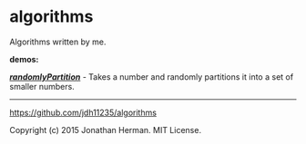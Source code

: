 # algorithms

Algorithms written by me.

**demos:**

[***randomlyPartition***](http://jdh11235.github.io/algorithms/demo/randomlyPartition.html) - Takes a number and randomly partitions it into a set of smaller numbers.

___

https://github.com/jdh11235/algorithms

Copyright (c) 2015 Jonathan Herman. MIT License.

